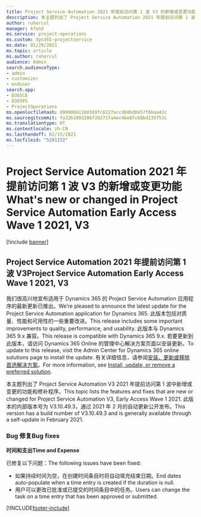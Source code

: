 ```yaml
---
title: Project Service Automation 2021 年提前访问第 1 波 V3 的新增或变更功能
description: 本主题列出了 Project Service Automation 2021 年提前访问第 1 波 V3 中推出的功能和修补程序。
author: ruhercul
manager: kfend
ms.service: project-operations
ms.custom: dyn365-projectservice
ms.date: 01/29/2021
ms.topic: article
ms.author: ruhercul
audience: Admin
search.audienceType:
- admin
- customizer
- enduser
search.app:
- D365CE
- D365PS
- ProjectOperations
ms.openlocfilehash: d99906b11b0189fc8227accd68bd0457f6baa42c
ms.sourcegitcommit: fa32b1893286f20271fa4ec4be8fc68bd135f53c
ms.translationtype: HT
ms.contentlocale: zh-CN
ms.lasthandoff: 02/15/2021
ms.locfileid: "5281152"
---
```

# <a name="whats-new-or-changed-in-project-service-automation-early-access-wave-1-2021-v3"></a><span data-ttu-id="70bbf-103">Project Service Automation 2021 年提前访问第 1 波 V3 的新增或变更功能</span><span class="sxs-lookup"><span data-stu-id="70bbf-103">What's new or changed in Project Service Automation Early Access Wave 1 2021, V3</span></span>

[!include [banner](../includes/psa-now-project-operations.md)]

## <a name="project-service-automation-early-access-wave-1-2021-v3"></a><span data-ttu-id="70bbf-104">Project Service Automation 2021 年提前访问第 1 波 V3</span><span class="sxs-lookup"><span data-stu-id="70bbf-104">Project Service Automation Early Access Wave 1 2021, V3</span></span>

<span data-ttu-id="70bbf-105">我们很高兴地宣布适用于 Dynamics 365 的 Project Service Automation 应用程序的最新更新已推出。</span><span class="sxs-lookup"><span data-stu-id="70bbf-105">We’re pleased to announce the latest update for the Project Service Automation application for Dynamics 365.</span></span> <span data-ttu-id="70bbf-106">此版本包括对质量、性能和可用性的一些重要改进。</span><span class="sxs-lookup"><span data-stu-id="70bbf-106">This release includes some important improvements to quality, performance, and usability.</span></span> <span data-ttu-id="70bbf-107">此版本与 Dynamics 365 9.x 兼容。</span><span class="sxs-lookup"><span data-stu-id="70bbf-107">This release is compatible with Dynamics 365 9.x.</span></span> <span data-ttu-id="70bbf-108">若要更新到此版本，请访问 Dynamics 365 Online 的管理中心解决方案页面以安装更新。</span><span class="sxs-lookup"><span data-stu-id="70bbf-108">To update to this release, visit the Admin Center for Dynamics 365 online solutions page to install the update.</span></span> <span data-ttu-id="70bbf-109">有关详细信息，请参阅[安装、更新或移除首选解决方案](https://docs.microsoft.com/power-platform/admin/install-remove-preferred-solution)。</span><span class="sxs-lookup"><span data-stu-id="70bbf-109">For more information, see [Install, update, or remove a preferred solution](https://docs.microsoft.com/power-platform/admin/install-remove-preferred-solution).</span></span>

<span data-ttu-id="70bbf-110">本主题列出了 Project Service Automation V3 2021 年提前访问第 1 波中新增或变更的功能和修补程序。</span><span class="sxs-lookup"><span data-stu-id="70bbf-110">This topic lists the features and fixes that are new or changed for Project Service Automation V3, Early Access Wave 1 2021.</span></span> <span data-ttu-id="70bbf-111">此版本的内部版本号为 V3.10.49.3，通过 2021 年 2 月的自动更新公开发布。</span><span class="sxs-lookup"><span data-stu-id="70bbf-111">This version has a build number of V3.10.49.3 and is generally available through a self-update in February 2021.</span></span>


### <a name="bug-fixes"></a><span data-ttu-id="70bbf-112">Bug 修复</span><span class="sxs-lookup"><span data-stu-id="70bbf-112">Bug fixes</span></span>

<span data-ttu-id="70bbf-113">**时间和支出**</span><span class="sxs-lookup"><span data-stu-id="70bbf-113">**Time and Expense**</span></span>

<span data-ttu-id="70bbf-114">已修复以下问题：</span><span class="sxs-lookup"><span data-stu-id="70bbf-114">The following issues have been fixed:</span></span>

- <span data-ttu-id="70bbf-115">如果持续时间为空，在创建时间条目时将自动填充结束日期。</span><span class="sxs-lookup"><span data-stu-id="70bbf-115">End dates auto-populate when a time entry is created if the duration is null.</span></span>
- <span data-ttu-id="70bbf-116">用户可以更改已批准或已提交的时间条目中的任务。</span><span class="sxs-lookup"><span data-stu-id="70bbf-116">Users can change the task on a time entry that has been approved or submitted.</span></span>


[!INCLUDE[footer-include](../includes/footer-banner.md)]